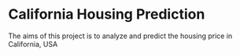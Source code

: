 # California Housing Prediction

The aims of this project is to analyze and predict the housing price in California, USA
